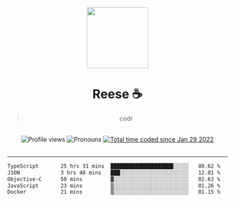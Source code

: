 <div align='center'>
  <img src='https://avatars.githubusercontent.com/u/73779441?v=4' width='140' height='140' />
  <h1>Reese ☕️</h1>
  <blockquote>codr</blockquote>
  
  <br />
  
  <img alt="Profile views" src="https://komarev.com/ghpvc/?username=ruffpuff1" />
  <img alt='Pronouns' src='https://img.shields.io/endpoint?url=https://pronoundb.org/shields/61181f81be124c42b207bffd' />
  <a href="https://wakatime.com/@72bf611d-9557-4a85-aa1d-46f6a3346744"><img src="https://wakatime.com/badge/user/72bf611d-9557-4a85-aa1d-46f6a3346744.svg" alt="Total time coded since Jan 29 2022" /></a>
</div><br />

<hr />

<!--START_SECTION:waka-->

```txt
TypeScript       25 hrs 31 mins  ████████████████████░░░░░   80.62 %
JSON             3 hrs 48 mins   ███░░░░░░░░░░░░░░░░░░░░░░   12.01 %
Objective-C      50 mins         ▓░░░░░░░░░░░░░░░░░░░░░░░░   02.63 %
JavaScript       23 mins         ▒░░░░░░░░░░░░░░░░░░░░░░░░   01.26 %
Docker           21 mins         ▒░░░░░░░░░░░░░░░░░░░░░░░░   01.15 %
```

<!--END_SECTION:waka-->
